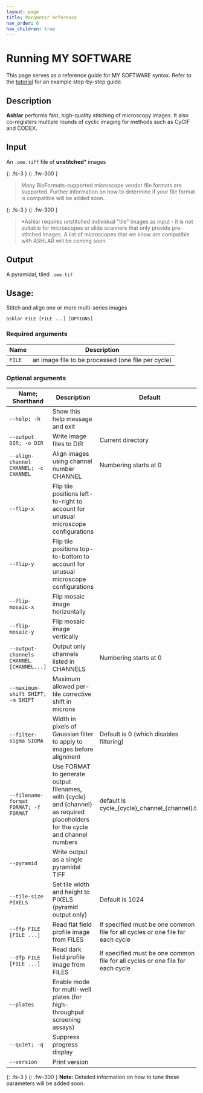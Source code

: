 ```yaml
---
layout: page
title: Parameter Reference
nav_order: 6
has_children: true
---
```


# Running MY SOFTWARE

This page serves as a reference guide for MY SOFTWARE syntax. Refer to the [tutorial](./tutorial.html) for an example step-by-step guide.

## Description
**Ashlar** performs fast, high-quality stitching of microscopy images. It also co-registers multiple rounds of cyclic imaging for methods such as CyCIF and CODEX. 

## Input
An ```.ome.tiff``` file of **unstitched**\* images

{: .fs-3 }
{: .fw-300 }
> Many BioFormats-supported microscope vendor file formats are supported. Further information on how to determine if your file format is compatible will be added soon. 

{: .fs-3 }
{: .fw-300 }
> \*Ashlar requires unstitched individual "tile" images as input - it is not suitable for microscopes or slide scanners that only provide pre-stitched images. A list of microscopes that we know are compatible with ASHLAR will be coming soon. 

## Output
A pyramidal, tiled ```.ome.tif```

## Usage:
Stitch and align one or more multi-series images
```
ashlar FILE [FILE ...] [OPTIONS] 
```

### Required arguments

| Name | Description |
|---|---|
| ```FILE``` | an image file to be processed (one file per cycle) |

### Optional arguments

|  Name; Shorthand | Description | Default|
|---|---|---|
|```--help; -h```| Show this help message and exit| |
|```--output DIR; -o DIR```|Write image files to DIR|Current directory|
|```--align-channel CHANNEL; -c CHANNEL```| Align images using channel number CHANNEL | Numbering starts at 0|
|```--flip-x```|Flip tile positions left-to-right to account for unusual microscope configurations | |
|```--flip-y```|Flip tile positions top-to-bottom to account for unusual microscope configurations | |
|```--flip-mosaic-x```|Flip mosaic image horizontally||
|```--flip-mosaic-y```|Flip mosaic image vertically||
|```--output-channels CHANNEL [CHANNEL...]```|Output only channels listed in CHANNELS|Numbering starts at 0|
|```--maximum-shift SHIFT; -m SHIFT```|Maximum allowed per-tile corrective shift in microns||
|```--filter-sigma SIGMA```|Width in pixels of Gaussian filter to apply to images before alignment| Default is 0 (which disables filtering)|
|```--filename-format FORMAT; -f FORMAT```|Use FORMAT to generate output filenames, with {cycle} and {channel} as required placeholders for the cycle and channel numbers | default is cycle\_{cycle}\_channel\_{channel}.tif|
|```--pyramid```|Write output as a single pyramidal TIFF||
|```--tile-size PIXELS```|Set tile width and height to PIXELS (pyramid output only)|Default is 1024|
|```--ffp FILE [FILE ...]```|Read flat field profile image from FILES|If specified must be one common file for all cycles or one file for each cycle|
|```--dfp FILE [FILE ...]```|Read dark field profile image from FILES|If specified must be one common file for all cycles or one file for each cycle|
|```--plates```|Enable mode for multi-well plates (for high-throughput screening assays)||
|```--quiet; -q```|Suppress progress display||
|```--version```|Print version||

  
{: .fs-3 }
{: .fw-300 }
**Note:** Detailed information on how to tune these parameters will be added soon.

